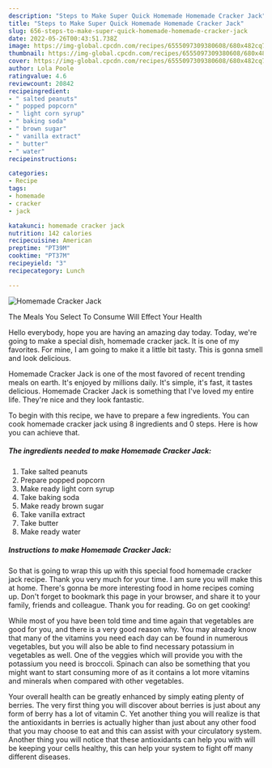 ```yaml
---
description: "Steps to Make Super Quick Homemade Homemade Cracker Jack"
title: "Steps to Make Super Quick Homemade Homemade Cracker Jack"
slug: 656-steps-to-make-super-quick-homemade-homemade-cracker-jack
date: 2022-05-26T00:43:51.738Z
image: https://img-global.cpcdn.com/recipes/6555097309380608/680x482cq70/homemade-cracker-jack-recipe-main-photo.jpg
thumbnail: https://img-global.cpcdn.com/recipes/6555097309380608/680x482cq70/homemade-cracker-jack-recipe-main-photo.jpg
cover: https://img-global.cpcdn.com/recipes/6555097309380608/680x482cq70/homemade-cracker-jack-recipe-main-photo.jpg
author: Lola Poole
ratingvalue: 4.6
reviewcount: 20842
recipeingredient:
- " salted peanuts"
- " popped popcorn"
- " light corn syrup"
- " baking soda"
- " brown sugar"
- " vanilla extract"
- " butter"
- " water"
recipeinstructions:

categories:
- Recipe
tags:
- homemade
- cracker
- jack

katakunci: homemade cracker jack 
nutrition: 142 calories
recipecuisine: American
preptime: "PT39M"
cooktime: "PT37M"
recipeyield: "3"
recipecategory: Lunch

---
```



![Homemade Cracker Jack](https://img-global.cpcdn.com/recipes/6555097309380608/680x482cq70/homemade-cracker-jack-recipe-main-photo.jpg)

The Meals You Select To Consume Will Effect Your Health

Hello everybody, hope you are having an amazing day today. Today, we're going to make a special dish, homemade cracker jack. It is one of my favorites. For mine, I am going to make it a little bit tasty. This is gonna smell and look delicious.

Homemade Cracker Jack is one of the most favored of recent trending meals on earth. It's enjoyed by millions daily. It's simple, it's fast, it tastes delicious. Homemade Cracker Jack is something that I've loved my entire life. They're nice and they look fantastic.




To begin with this recipe, we have to prepare a few ingredients. You can cook homemade cracker jack using 8 ingredients and 0 steps. Here is how you can achieve that.

<!--inarticleads1-->

##### The ingredients needed to make Homemade Cracker Jack:

1. Take  salted peanuts
1. Prepare  popped popcorn
1. Make ready  light corn syrup
1. Take  baking soda
1. Make ready  brown sugar
1. Take  vanilla extract
1. Take  butter
1. Make ready  water




<!--inarticleads2-->

##### Instructions to make Homemade Cracker Jack:





So that is going to wrap this up with this special food homemade cracker jack recipe. Thank you very much for your time. I am sure you will make this at home. There's gonna be more interesting food in home recipes coming up. Don't forget to bookmark this page in your browser, and share it to your family, friends and colleague. Thank you for reading. Go on get cooking!

While most of you have been told time and time again that vegetables are good for you, and there is a very good reason why. You may already know that many of the vitamins you need each day can be found in numerous vegetables, but you will also be able to find necessary potassium in vegetables as well. One of the veggies which will provide you with the potassium you need is broccoli. Spinach can also be something that you might want to start consuming more of as it contains a lot more vitamins and minerals when compared with other vegetables.

Your overall health can be greatly enhanced by simply eating plenty of berries. The very first thing you will discover about berries is just about any form of berry has a lot of vitamin C. Yet another thing you will realize is that the antioxidants in berries is actually higher than just about any other food that you may choose to eat and this can assist with your circulatory system. Another thing you will notice that these antioxidants can help you with will be keeping your cells healthy, this can help your system to fight off many different diseases.
